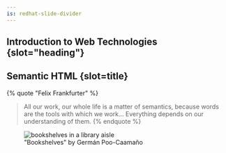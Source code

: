 ```yaml
---
is: redhat-slide-divider
---
```

## Introduction to Web Technologies {slot="heading"}

## Semantic HTML {slot=title}

{% quote "Felix Frankfurter" %}
> All our work, our whole life is a matter of semantics, because words are the 
> tools with which we work... Everything depends on our understanding of them.
{% endquote %}


<figure slot="image">
  <img alt="bookshelves in a library aisle" src="bookshelves.jpg">
  <figcaption>"Bookshelves" by Germán Poo-Caamaño</figcaption>
</figure>
